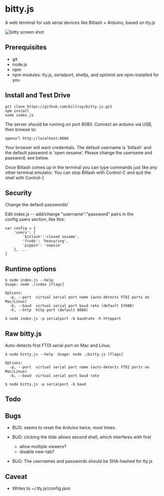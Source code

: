 # bitty.js

A web terminal for usb serial devices like Bitlash + Arduino, based on tty.js

![bitty screen shot](bitty.js/raw/master/bitty-screen-shot.png)

## Prerequisites

 * git
 * node.js
 * npm
 * npm modules: tty.js, serialport, shelljs, and optimist are npm-installed for you

## Install and Test Drive

	git clone https://github.com/billroy/bitty.js.git
	npm install
	node index.js
	
The server should be running on port 8080.  Connect an arduino via USB, then browse to: 

	openurl http://localhost:8080

Your browser will want credentials.  The default username is 'bitlash' and the default password is 'open sesame'.  Please change the username and password; see below.

Once Bitlash comes up in the terminal you can type commands just like any other terminal emulator.  You can stop Bitlash with Control-C and quit the shell with Control-].
	
## Security 

Change the default passwords!  

Edit index.js -- add/change "username":"password" pairs in the config.users section, like this:

	var config = {
		'users': {
			'bitlash':'closed sesame',
			'frodo': 'heavyring',
			'pippin': 'oopsie'
		}, ...
	}

## Runtime options

	$ node index.js --help
	Usage: node ./index [flags]
	
	Options:
	  -p, --port  virtual serial port name (auto-detects FTDI ports on Mac/Linux)
	  -b, --baud  virtual serial port baud rate (default 57600)                  
	  -h, --http  http port (default 8080)                                       

	$ node index.js -p serialport -b baudrate -h httpport


## Raw bitty.js

Auto-detects first FTDI serial port on Mac and Linux.

	$ node bitty.js --help	Usage: node ./bitty.js [flags]
	
	Options:
	  -p, --port  virtual serial port name (auto-detects FTDI ports on Mac/Linux)
	  -b, --baud  virtual serial port baud rate                                  

	$ node bitty.js -p serialport -b baud

## Todo


## Bugs

  * BUG: seems to reset the Arduino twice, most times.

  * BUG: clicking the tilde allows second shell, which interferes with first
	* allow multiple viewers?
	* disable new-tab?

  * BUG: The usernames and passwords should be SHA-hashed for tty.js


## Caveat

  * Writes to ~/.tty.js/config.json 
	
